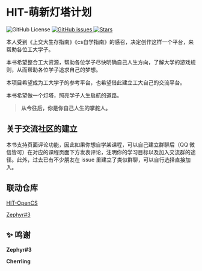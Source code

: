 # HIT-萌新灯塔计划

![GitHub License](https://img.shields.io/github/license/turturturturtur/Newcomer-s-Guide-to-HIT)
[![GitHub issues](https://img.shields.io/github/issues/turturturturtur/Newcomer-s-Guide-to-HIT?color=blue)
](https://github.com/turturturturtur/Newcomer-s-Guide-to-HIT/issues)
[![Stars](https://img.shields.io/github/stars/turturturturtur/Newcomer-s-Guide-to-HIT?label=Stars)](https://img.shields.io/github/stars/turturturturtur/Newcomer-s-Guide-to-HIT?label=Stars)

本人受到《上交大生存指南》《cs自学指南》的感召，决定创作这样一个平台，来帮助各位工大学子。

本书希望整合工大资源，帮助各位学子尽快明确自己人生方向，了解大学的游戏规则，从而帮助各位学子追求自己的梦想。

本项目希望成为工大学子的参考平台，也希望借此建立工大自己的交流平台。

本书希望做一个灯塔，照亮学子人生启航的道路。

> **从今往后，你是你自己人生的掌舵人。**

## 关于交流社区的建立

本书支持页面评论功能，因此如果你想自学某课程，可以自己建立群聊后（QQ 微信皆可）在对应的课程页面下方发表评论，注明你的学习目标以及加入交流群的途径。此外，过去已有不少朋友在 issue 里建立了类似群聊，可以自行选择直接加入。

## 联动仓库

[HIT-OpenCS](https://github.com/Cherrling/HIT-OpenCS)

[Zephyr#3](https://github.com/ZephyrVictor/InfoMathExp)

## ✨ 鸣谢

**Zephyr#3**

**Cherrling**
